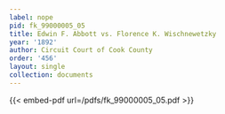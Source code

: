 ```yaml
---
label: nope
pid: fk_99000005_05
title: Edwin F. Abbott vs. Florence K. Wischnewetzky
year: '1892'
author: Circuit Court of Cook County
order: '456'
layout: single
collection: documents
---
```



{{< embed-pdf url=/pdfs/fk_99000005_05.pdf >}}